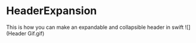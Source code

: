 # HeaderExpansion
This is how you can make an expandable and collapsible header in swift 
![](Header Gif.gif)
